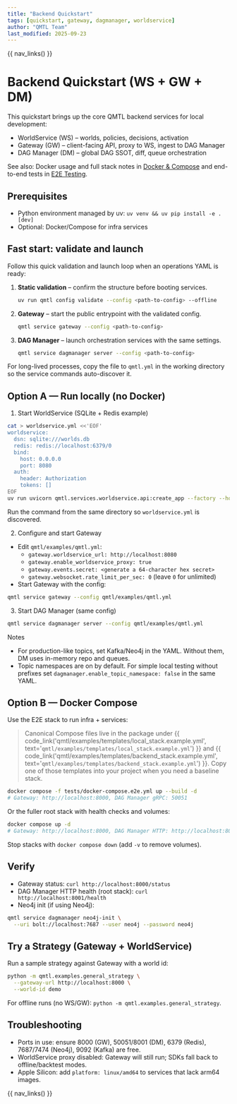 ```yaml
---
title: "Backend Quickstart"
tags: [quickstart, gateway, dagmanager, worldservice]
author: "QMTL Team"
last_modified: 2025-09-23
---
```


{{ nav_links() }}

# Backend Quickstart (WS + GW + DM)

This quickstart brings up the core QMTL backend services for local development:

- WorldService (WS) – worlds, policies, decisions, activation
- Gateway (GW) – client-facing API, proxy to WS, ingest to DAG Manager
- DAG Manager (DM) – global DAG SSOT, diff, queue orchestration

See also: Docker usage and full stack notes in [Docker & Compose](docker.md) and
end-to-end tests in [E2E Testing](e2e_testing.md).

## Prerequisites

- Python environment managed by uv: `uv venv && uv pip install -e .[dev]`
- Optional: Docker/Compose for infra services

## Fast start: validate and launch

Follow this quick validation and launch loop when an operations YAML is ready:

1. **Static validation** – confirm the structure before booting services.

   ```bash
   uv run qmtl config validate --config <path-to-config> --offline
   ```

2. **Gateway** – start the public entrypoint with the validated config.

   ```bash
   qmtl service gateway --config <path-to-config>
   ```

3. **DAG Manager** – launch orchestration services with the same settings.

   ```bash
   qmtl service dagmanager server --config <path-to-config>
   ```

For long-lived processes, copy the file to `qmtl.yml` in the working directory so the
service commands auto-discover it.

## Option A — Run locally (no Docker)

1) Start WorldService (SQLite + Redis example)

```bash
cat > worldservice.yml <<'EOF'
worldservice:
  dsn: sqlite:///worlds.db
  redis: redis://localhost:6379/0
  bind:
    host: 0.0.0.0
    port: 8080
  auth:
    header: Authorization
    tokens: []
EOF
uv run uvicorn qmtl.services.worldservice.api:create_app --factory --host 0.0.0.0 --port 8080
```

Run the command from the same directory so `worldservice.yml` is discovered.

2) Configure and start Gateway

- Edit `qmtl/examples/qmtl.yml`:
  - `gateway.worldservice_url: http://localhost:8080`
  - `gateway.enable_worldservice_proxy: true`
  - `gateway.events.secret: <generate a 64-character hex secret>`
  - `gateway.websocket.rate_limit_per_sec: 0` (leave `0` for unlimited)
- Start Gateway with the config:

```bash
qmtl service gateway --config qmtl/examples/qmtl.yml
```

3) Start DAG Manager (same config)

```bash
qmtl service dagmanager server --config qmtl/examples/qmtl.yml
```

Notes
- For production-like topics, set Kafka/Neo4j in the YAML. Without them, DM uses in-memory repo and queues.
- Topic namespaces are on by default. For simple local testing without prefixes set `dagmanager.enable_topic_namespace: false` in the same YAML.

## Option B — Docker Compose

Use the E2E stack to run infra + services:

> Canonical Compose files live in the package under
> {{ code_link('qmtl/examples/templates/local_stack.example.yml', text='`qmtl/examples/templates/local_stack.example.yml`') }}
> and
> {{ code_link('qmtl/examples/templates/backend_stack.example.yml', text='`qmtl/examples/templates/backend_stack.example.yml`') }}.
> Copy one of those templates into your project when you need a baseline stack.

```bash
docker compose -f tests/docker-compose.e2e.yml up --build -d
# Gateway: http://localhost:8000, DAG Manager gRPC: 50051
```

Or the fuller root stack with health checks and volumes:

```bash
docker compose up -d
# Gateway: http://localhost:8000, DAG Manager HTTP: http://localhost:8001/health
```

Stop stacks with `docker compose down` (add `-v` to remove volumes).

## Verify

- Gateway status: `curl http://localhost:8000/status`
- DAG Manager HTTP health (root stack): `curl http://localhost:8001/health`
- Neo4j init (if using Neo4j):

```bash
qmtl service dagmanager neo4j-init \
  --uri bolt://localhost:7687 --user neo4j --password neo4j
```

## Try a Strategy (Gateway + WorldService)

Run a sample strategy against Gateway with a world id:

```bash
python -m qmtl.examples.general_strategy \
  --gateway-url http://localhost:8000 \
  --world-id demo
```

For offline runs (no WS/GW): `python -m qmtl.examples.general_strategy`.

## Troubleshooting

- Ports in use: ensure 8000 (GW), 50051/8001 (DM), 6379 (Redis), 7687/7474 (Neo4j), 9092 (Kafka) are free.
- WorldService proxy disabled: Gateway will still run; SDKs fall back to offline/backtest modes.
- Apple Silicon: add `platform: linux/amd64` to services that lack arm64 images.

{{ nav_links() }}

